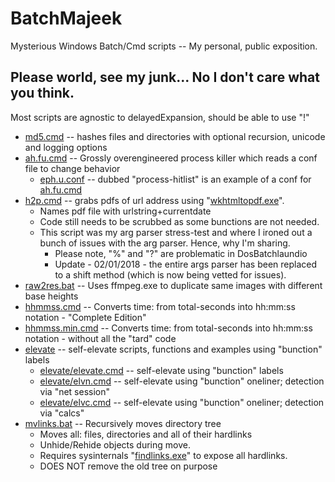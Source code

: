# BatchMajeek
Mysterious Windows Batch/Cmd scripts -- My personal, public exposition.

## Please world, see my junk... No I don't care what you think.
Most scripts are agnostic to delayedExpansion, should be able to use "!"
- [md5.cmd](./md5.cmd ) -- hashes files and directories with optional recursion, unicode and logging options
- [ah.fu.cmd](./ah.fu.cmd ) -- Grossly overengineered process killer which reads a conf file to change behavior
  - [eph.u.conf](./eph.u.conf ) -- dubbed "process-hitlist" is an example of a conf for [ah.fu.cmd](./ah.fu.cmd )
- [h2p.cmd](./h2p.cmd ) -- grabs pdfs of url address using "[wkhtmltopdf.exe](https://wkhtmltopdf.org/downloads.html)".  
  - Names pdf file with urlstring+currentdate
  - Code still needs to be scrubbed as some bunctions are not needed.
  - This script was my arg parser stress-test and where I ironed out a bunch of issues with the arg parser.  Hence, why I'm sharing.
    - Please note, "%" and "?" are problematic in DosBatchlaundio
	- Update - 02/01/2018 - the entire args parser has been replaced to a shift method (which is now being vetted for issues).
- [raw2res.bat](./raw2res.bat ) -- Uses ffmpeg.exe to duplicate same images with different base heights
- [hhmmss.cmd](./hhmmss.cmd ) -- Converts time: from total-seconds into hh:mm:ss notation - "Complete Edition"
- [hhmmss.min.cmd](./hhmmss.min.cmd ) -- Converts time: from total-seconds into hh:mm:ss notation - without all the "tard" code
- [elevate](./elevate/) -- self-elevate scripts, functions and examples using "bunction" labels
  - [elevate/elevate.cmd](./elevate/elevate.cmd ) -- self-elevate using "bunction" labels
  - [elevate/elvn.cmd](./elevate/elvn.cmd ) -- self-elevate using "bunction" oneliner; detection via "net session"
  - [elevate/elvc.cmd](./elevate/elvc.cmd ) -- self-elevate using "bunction" oneliner; detection via "calcs"
- [mvlinks.bat](./mvlinks.bat ) -- Recursively moves directory tree
  - Moves all: files, directories and all of their hardlinks
  - Unhide/Rehide objects during move.
  - Requires sysinternals "[findlinks.exe](https://docs.microsoft.com/en-us/sysinternals/downloads/findlinks )" to expose all hardlinks.
  - DOES NOT remove the old tree on purpose
  